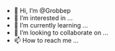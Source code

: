 - 👋 Hi, I’m @Grobbep
- 👀 I’m interested in ...
- 🌱 I’m currently learning ...
- 💞️ I’m looking to collaborate on ...
- 📫 How to reach me ...

<!---
Grobbep/Grobbep is a ✨ special ✨ repository because its `README.md` (this file) appears on your GitHub profile.
You can click the Preview link to take a look at your changes.
--->
